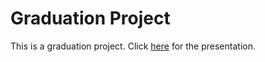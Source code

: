 # Graduation Project
This is a graduation project. Click [here](https://tome.app/mh0386/mind-reading-meets-language-a-graduation-project-on-bci-and-nlp-cli7p4hwj2jb65x3bldnihu1o) for the presentation.

